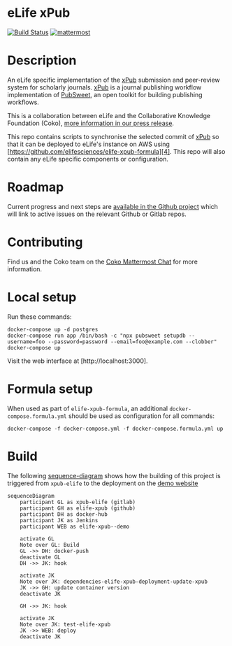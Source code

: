 eLife xPub
=============

[![Build Status](http://ci--alfred.elifesciences.org/buildStatus/icon?job=test-elife-xpub)](https://ci--alfred.elifesciences.org/blue/organizations/jenkins/test-elife-xpub/activity)
[![mattermost](https://img.shields.io/badge/mattermost_chat-coko%2Fxpub-blue.svg)](https://mattermost.coko.foundation/coko/channels/xpub)

Description
============
An eLife specific implementation of the [xPub][1] submission and peer-review system for scholarly journals. [xPub][1] is a journal publishing workflow implementation of [PubSweet][2], an open toolkit for building publishing workflows.

This is a collaboration between eLife and the Collaborative Knowledge Foundation (Coko), [more information in our press release][3].

[1]: https://github.com/elifesciences/elife-xpub
[2]: https://gitlab.coko.foundation/pubsweet/pubsweet-server
[3]: https://elifesciences.org/for-the-press/67d013c4/elife-and-collaborative-knowledge-foundation-partner-to-deliver-open-source-submission-and-peer-review-platform

This repo contains scripts to synchronise the selected commit of [xPub][1] so that it can be deployed to eLife's instance on AWS using [https://github.com/elifesciences/elife-xpub-formula][4]. This repo will also contain any eLife specific components or configuration.

[4]: https://github.com/elifesciences/elife-xpub-formula

Roadmap
========

Current progress and next steps are [available in the Github project][5] which will link to active issues on the relevant Github or Gitlab repos.

[5]: https://github.com/elifesciences/elife-xpub/projects/1

Contributing
============
Find us and the Coko team on the [Coko Mattermost Chat][6] for more information.

[6]: https://mattermost.coko.foundation

Local setup
===========

Run these commands:

```
docker-compose up -d postgres
docker-compose run app /bin/bash -c "npx pubsweet setupdb --username=foo --password=password --email=foo@example.com --clobber"
docker-compose up
```

Visit the web interface at [http://localhost:3000].

Formula setup
=============

When used as part of `elife-xpub-formula`, an additional `docker-compose.formula.yml` should be used as configuration for all commands:

```
docker-compose -f docker-compose.yml -f docker-compose.formula.yml up
```

Build
=====

The following [sequence-diagram](https://mermaidjs.github.io/sequenceDiagram.html) shows how the building of this project is triggered from `xpub-elife` to the deployment on the [demo website](https://demo--xpub.elifesciences.org/login)

```mermaid
sequenceDiagram
    participant GL as xpub-elife (gitlab)
    participant GH as elife-xpub (github)
    participant DH as docker-hub
    participant JK as Jenkins
    participant WEB as elife-xpub--demo

    activate GL
    Note over GL: Build
    GL ->> DH: docker-push
    deactivate GL
    DH ->> JK: hook

    activate JK
    Note over JK: dependencies-elife-xpub-deployment-update-xpub
    JK ->> GH: update container version
    deactivate JK

    GH ->> JK: hook

    activate JK
    Note over JK: test-elife-xpub
    JK ->> WEB: deploy
    deactivate JK

```
